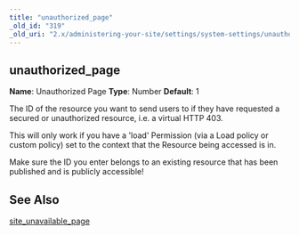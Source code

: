```yaml
---
title: "unauthorized_page"
_old_id: "319"
_old_uri: "2.x/administering-your-site/settings/system-settings/unauthorized_page"
---
```


## unauthorized\_page

**Name**: Unauthorized Page
**Type**: Number
**Default**: 1

The ID of the resource you want to send users to if they have requested a secured or unauthorized resource, i.e. a virtual HTTP 403.

This will only work if you have a 'load' Permission (via a Load policy or custom policy) set to the context that the Resource being accessed is in.

Make sure the ID you enter belongs to an existing resource that has been published and is publicly accessible!

## See Also

[site\_unavailable\_page](building-sites/settings/site_unavailable_page "site_unavailable_page")
